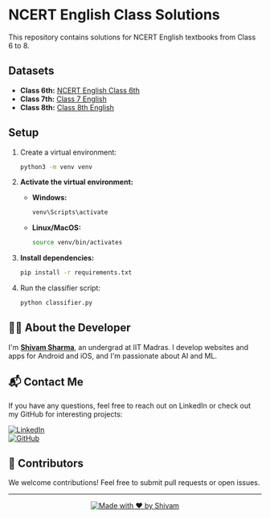 
# NCERT English Class Solutions

This repository contains solutions for NCERT English textbooks from Class 6 to 8.

## Datasets
- **Class 6th:** [NCERT English Class 6th](https://huggingface.co/datasets/theshivam7/NCERT-English_Class6th)
- **Class 7th:** [Class 7 English](https://huggingface.co/datasets/Tejasgawas/class7english)
- **Class 8th:** [Class 8th English](https://huggingface.co/datasets/herambpatil2004/Class8th)

## Setup

1. Create a virtual environment:

   ```bash
   python3 -m venv venv

2. **Activate the virtual environment:**  
   - **Windows:**  
     ```sh
     venv\Scripts\activate
     ```
   - **Linux/MacOS:**  
     ```sh
     source venv/bin/activates
     ```

3. **Install dependencies:**  
   ```sh
   pip install -r requirements.txt
   ```

4. Run the classifier script:

   ```bash
   python classifier.py
   ```

## 👨‍💻 About the Developer
I'm [**Shivam Sharma**](https://www.linkedin.com/in/theshivam7/), an undergrad at IIT Madras. I develop websites and apps for Android and iOS, and I'm passionate about AI and ML.

## 📬 Contact Me
If you have any questions, feel free to reach out on LinkedIn or check out my GitHub for interesting projects:

[![LinkedIn](https://img.shields.io/badge/LinkedIn-0077B5?style=flat-square&logo=linkedin&logoColor=white)](https://www.linkedin.com/in/theshivam7/)  
[![GitHub](https://img.shields.io/badge/GitHub-100000?style=flat-square&logo=github&logoColor=white)](https://www.github.com/theshivam7/)


## 🤝 Contributors
We welcome contributions! Feel free to submit pull requests or open issues.

---

<div align="center">
  
[![Made with ❤️ by Shivam](https://img.shields.io/badge/Made%20with%20%E2%9D%A4%EF%B8%8F%20by-Shivam-red?style=for-the-badge)](https://github.com/theshivam7)

</div>
